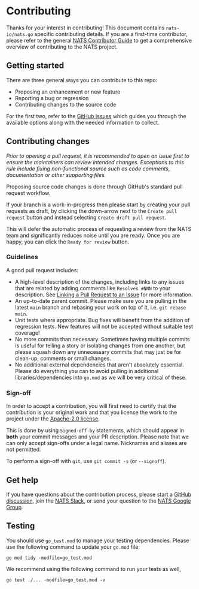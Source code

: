 # Contributing

Thanks for your interest in contributing! This document contains `nats-io/nats.go` specific contributing details. If you
are a first-time contributor, please refer to the general [NATS Contributor Guide](https://nats.io/contributing/) to get
a comprehensive overview of contributing to the NATS project.

## Getting started

There are three general ways you can contribute to this repo:

- Proposing an enhancement or new feature
- Reporting a bug or regression
- Contributing changes to the source code

For the first two, refer to the [GitHub Issues](https://github.com/nats-io/nats.go/issues/new/choose) which guides you
through the available options along with the needed information to collect.

## Contributing changes

_Prior to opening a pull request, it is recommended to open an issue first to ensure the maintainers can review intended
changes. Exceptions to this rule include fixing non-functional source such as code comments, documentation or other
supporting files._

Proposing source code changes is done through GitHub's standard pull request workflow.

If your branch is a work-in-progress then please start by creating your pull requests as draft, by clicking the
down-arrow next to the `Create pull request` button and instead selecting `Create draft pull request`.

This will defer the automatic process of requesting a review from the NATS team and significantly reduces noise until
you are ready. Once you are happy, you can click the `Ready for review` button.

### Guidelines

A good pull request includes:

- A high-level description of the changes, including links to any issues that are related by adding comments
  like `Resolves #NNN` to your description.
  See [Linking a Pull Request to an Issue](https://docs.github.com/en/issues/tracking-your-work-with-issues/linking-a-pull-request-to-an-issue)
  for more information.
- An up-to-date parent commit. Please make sure you are pulling in the latest `main` branch and rebasing your work on
  top of it, i.e. `git rebase main`.
- Unit tests where appropriate. Bug fixes will benefit from the addition of regression tests. New features will not be
  accepted without suitable test coverage!
- No more commits than necessary. Sometimes having multiple commits is useful for telling a story or isolating changes
  from one another, but please squash down any unnecessary commits that may just be for clean-up, comments or small
  changes.
- No additional external dependencies that aren't absolutely essential. Please do everything you can to avoid pulling in
  additional libraries/dependencies into `go.mod` as we will be very critical of these.

### Sign-off

In order to accept a contribution, you will first need to certify that the contribution is your original work and that
you license the work to the project under
the [Apache-2.0 license](https://github.com/nats-io/nats.go/blob/main/LICENSE).

This is done by using `Signed-off-by` statements, which should appear in **both** your commit messages and your PR
description. Please note that we can only accept sign-offs under a legal name. Nicknames and aliases are not permitted.

To perform a sign-off with `git`, use `git commit -s` (or `--signoff`).

## Get help

If you have questions about the contribution process, please start
a [GitHub discussion](https://github.com/nats-io/nats.go/discussions), join the [NATS Slack](https://slack.nats.io/), or
send your question to the [NATS Google Group](https://groups.google.com/forum/#!forum/natsio).

## Testing

You should use `go_test.mod` to manage your testing dependencies. Please use the following command to update your
`go.mod` file:

```shell
go mod tidy -modfile=go_test.mod
```

We recommend using the following command to run your tests as well,

```shell
go test ./... -modfile=go_test.mod -v
```
